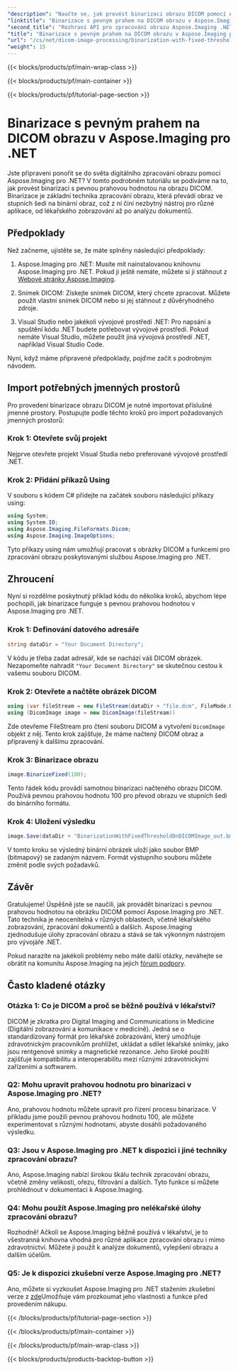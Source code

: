 ```yaml
---
"description": "Naučte se, jak provést binarizaci obrazu DICOM pomocí Aspose.Imaging pro .NET. Podrobný návod s příklady kódu."
"linktitle": "Binarizace s pevným prahem na DICOM obrazu v Aspose.Imaging pro .NET"
"second_title": "Rozhraní API pro zpracování obrazu Aspose.Imaging .NET"
"title": "Binarizace s pevným prahem na DICOM obrazu v Aspose.Imaging pro .NET"
"url": "/cs/net/dicom-image-processing/binarization-with-fixed-threshold-on-dicom-image/"
"weight": 15
---
```


{{< blocks/products/pf/main-wrap-class >}}

{{< blocks/products/pf/main-container >}}

{{< blocks/products/pf/tutorial-page-section >}}

# Binarizace s pevným prahem na DICOM obrazu v Aspose.Imaging pro .NET

Jste připraveni ponořit se do světa digitálního zpracování obrazu pomocí Aspose.Imaging pro .NET? V tomto podrobném tutoriálu se podíváme na to, jak provést binarizaci s pevnou prahovou hodnotou na obrazu DICOM. Binarizace je základní technika zpracování obrazu, která převádí obraz ve stupních šedi na binární obraz, což z ní činí nezbytný nástroj pro různé aplikace, od lékařského zobrazování až po analýzu dokumentů.

## Předpoklady

Než začneme, ujistěte se, že máte splněny následující předpoklady:

1. Aspose.Imaging pro .NET: Musíte mít nainstalovanou knihovnu Aspose.Imaging pro .NET. Pokud ji ještě nemáte, můžete si ji stáhnout z [Webové stránky Aspose.Imaging](https://releases.aspose.com/imaging/net/).

2. Snímek DICOM: Získejte snímek DICOM, který chcete zpracovat. Můžete použít vlastní snímek DICOM nebo si jej stáhnout z důvěryhodného zdroje.

3. Visual Studio nebo jakékoli vývojové prostředí .NET: Pro napsání a spuštění kódu .NET budete potřebovat vývojové prostředí. Pokud nemáte Visual Studio, můžete použít jiná vývojová prostředí .NET, například Visual Studio Code.

Nyní, když máme připravené předpoklady, pojďme začít s podrobným návodem.

## Import potřebných jmenných prostorů

Pro provedení binarizace obrazu DICOM je nutné importovat příslušné jmenné prostory. Postupujte podle těchto kroků pro import požadovaných jmenných prostorů:

### Krok 1: Otevřete svůj projekt

Nejprve otevřete projekt Visual Studia nebo preferované vývojové prostředí .NET.

### Krok 2: Přidání příkazů Using

V souboru s kódem C# přidejte na začátek souboru následující příkazy using:

```csharp
using System;
using System.IO;
using Aspose.Imaging.FileFormats.Dicom;
using Aspose.Imaging.ImageOptions;
```

Tyto příkazy using nám umožňují pracovat s obrázky DICOM a funkcemi pro zpracování obrazu poskytovanými službou Aspose.Imaging pro .NET.

## Zhroucení

Nyní si rozdělme poskytnutý příklad kódu do několika kroků, abychom lépe pochopili, jak binarizace funguje s pevnou prahovou hodnotou v Aspose.Imaging pro .NET.

### Krok 1: Definování datového adresáře

```csharp
string dataDir = "Your Document Directory";
```

V kódu je třeba zadat adresář, kde se nachází váš DICOM obrázek. Nezapomeňte nahradit `"Your Document Directory"` se skutečnou cestou k vašemu souboru DICOM.

### Krok 2: Otevřete a načtěte obrázek DICOM

```csharp
using (var fileStream = new FileStream(dataDir + "file.dcm", FileMode.Open, FileAccess.Read))
using (DicomImage image = new DicomImage(fileStream))
```

Zde otevřeme FileStream pro čtení souboru DICOM a vytvoření `DicomImage` objekt z něj. Tento krok zajišťuje, že máme načtený DICOM obraz a připravený k dalšímu zpracování.

### Krok 3: Binarizace obrazu

```csharp
image.BinarizeFixed(100);
```

Tento řádek kódu provádí samotnou binarizaci načteného obrazu DICOM. Používá pevnou prahovou hodnotu 100 pro převod obrazu ve stupních šedi do binárního formátu.

### Krok 4: Uložení výsledku

```csharp
image.Save(dataDir + "BinarizationWithFixedThresholdOnDICOMImage_out.bmp", new BmpOptions());
```

V tomto kroku se výsledný binární obrázek uloží jako soubor BMP (bitmapový) se zadaným názvem. Formát výstupního souboru můžete změnit podle svých požadavků.

## Závěr

Gratulujeme! Úspěšně jste se naučili, jak provádět binarizaci s pevnou prahovou hodnotou na obrázku DICOM pomocí Aspose.Imaging pro .NET. Tato technika je neocenitelná v různých oblastech, včetně lékařského zobrazování, zpracování dokumentů a dalších. Aspose.Imaging zjednodušuje úlohy zpracování obrazu a stává se tak výkonným nástrojem pro vývojáře .NET.

Pokud narazíte na jakékoli problémy nebo máte další otázky, neváhejte se obrátit na komunitu Aspose.Imaging na jejich [fórum podpory](https://forum.aspose.com/).

## Často kladené otázky

### Otázka 1: Co je DICOM a proč se běžně používá v lékařství?

DICOM je zkratka pro Digital Imaging and Communications in Medicine (Digitální zobrazování a komunikace v medicíně). Jedná se o standardizovaný formát pro lékařské zobrazování, který umožňuje zdravotnickým pracovníkům prohlížet, ukládat a sdílet lékařské snímky, jako jsou rentgenové snímky a magnetické rezonance. Jeho široké použití zajišťuje kompatibilitu a interoperabilitu mezi různými zdravotnickými zařízeními a softwarem.

### Q2: Mohu upravit prahovou hodnotu pro binarizaci v Aspose.Imaging pro .NET?

Ano, prahovou hodnotu můžete upravit pro řízení procesu binarizace. V příkladu jsme použili pevnou prahovou hodnotu 100, ale můžete experimentovat s různými hodnotami, abyste dosáhli požadovaného výsledku.

### Q3: Jsou v Aspose.Imaging pro .NET k dispozici i jiné techniky zpracování obrazu?

Ano, Aspose.Imaging nabízí širokou škálu technik zpracování obrazu, včetně změny velikosti, ořezu, filtrování a dalších. Tyto funkce si můžete prohlédnout v dokumentaci k Aspose.Imaging.

### Q4: Mohu použít Aspose.Imaging pro nelékařské úlohy zpracování obrazu?

Rozhodně! Ačkoli se Aspose.Imaging běžně používá v lékařství, je to všestranná knihovna vhodná pro různé aplikace zpracování obrazu i mimo zdravotnictví. Můžete ji použít k analýze dokumentů, vylepšení obrazu a dalším účelům.

### Q5: Je k dispozici zkušební verze Aspose.Imaging pro .NET?

Ano, můžete si vyzkoušet Aspose.Imaging pro .NET stažením zkušební verze z [zde](https://releases.aspose.com/)Umožňuje vám prozkoumat jeho vlastnosti a funkce před provedením nákupu.


{{< /blocks/products/pf/tutorial-page-section >}}

{{< /blocks/products/pf/main-container >}}

{{< /blocks/products/pf/main-wrap-class >}}

{{< blocks/products/products-backtop-button >}}